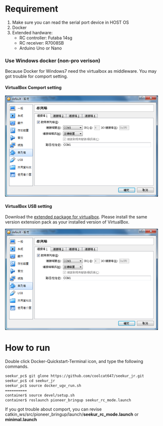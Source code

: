 # Requirement
1. Make sure you can read the serial port device in HOST OS
2. Docker
3. Extended hardware:
    - RC controller: Futaba 14sg
    - RC receiver: R7008SB
    - Arduino Uno or Nano

### Use Windows docker (non-pro verison)
Because Docker for Windows7 need the virtualbox as middleware. You may got trouble for comport setting.

#### VirtualBox Comport setting
![](https://github.com/coolcat647/seekur_jr/blob/master/readme_img/comport_setting.png)

#### VirtualBox USB setting
Download the [extended package for virtualbox](https://www.virtualbox.org/wiki/Downloads). Please install the same version extension pack as your installed version of VirtualBox.

![](https://github.com/coolcat647/seekur_jr/blob/master/readme_img/comport_setting.png)

# How to run
Double click Docker-Quickstart-Terminal icon, and type the following commands. 
```
seekur_pc$ git glone https://github.com/coolcat647/seekur_jr.git
seekur_pc$ cd seekur_jr
seekur_pc$ source docker_ugv_run.sh
========== 
container$ source devel/setup.sh
container$ roslaunch pioneer_bringup seekur_rc_mode.launch
```
If you got trouble about comport, you can revise catkin_ws/src/pioneer_bringup/launch/**seekur_rc_mode.launch** or **minimal.launch**
